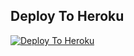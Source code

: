## Deploy To Heroku

[![Deploy To Heroku](https://www.herokucdn.com/deploy/button.svg)](https://heroku.com/deploy?template=https://github.com/noobdev777/test)
